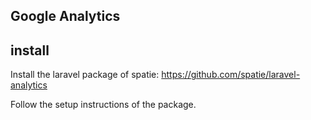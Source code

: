 ## Google Analytics

## install
Install the laravel package of spatie:
https://github.com/spatie/laravel-analytics

Follow the setup instructions of the package.


